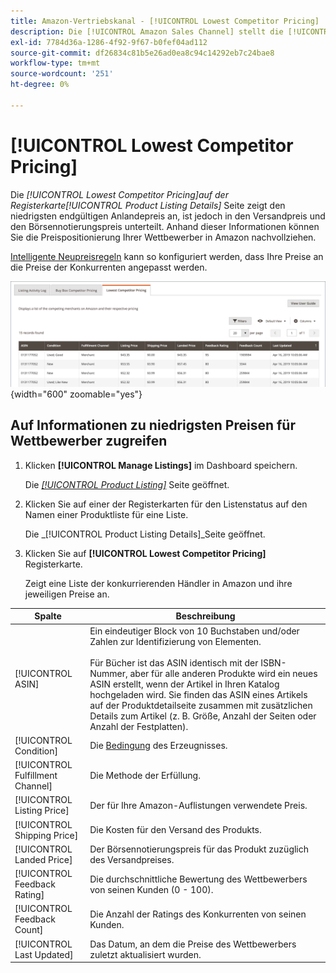 ```yaml
---
title: Amazon-Vertriebskanal - [!UICONTROL Lowest Competitor Pricing]
description: Die [!UICONTROL Amazon Sales Channel] stellt die [!UICONTROL Lowest Competitor Pricing] -Tab, damit Sie die Preispositionierung Ihrer Konkurrenten in Amazon besser verstehen können.
exl-id: 7784d36a-1286-4f92-9f67-b0fef04ad112
source-git-commit: df26834c81b5e26ad0ea8c94c14292eb7c24bae8
workflow-type: tm+mt
source-wordcount: '251'
ht-degree: 0%

---
```


# [!UICONTROL Lowest Competitor Pricing]

Die _[!UICONTROL Lowest Competitor Pricing]_auf der Registerkarte_[!UICONTROL Product Listing Details]_ Seite zeigt den niedrigsten endgültigen Anlandepreis an, ist jedoch in den Versandpreis und den Börsennotierungspreis unterteilt. Anhand dieser Informationen können Sie die Preispositionierung Ihrer Wettbewerber in Amazon nachvollziehen.

[Intelligente Neupreisregeln](./intelligent-repricing-rules.md) kann so konfiguriert werden, dass Ihre Preise an die Preise der Konkurrenten angepasst werden.

![Niedrigste Preise für Wettbewerber](assets/amazon-listing-details-lowest-comp.png){width="600" zoomable="yes"}

## Auf Informationen zu niedrigsten Preisen für Wettbewerber zugreifen

1. Klicken **[!UICONTROL Manage Listings]** im Dashboard speichern.

   Die [_[!UICONTROL Product Listing]_](./managing-product-listings.md) Seite geöffnet.

1. Klicken Sie auf einer der Registerkarten für den Listenstatus auf den Namen einer Produktliste für eine Liste.

   Die _[!UICONTROL Product Listing Details]_Seite geöffnet.

1. Klicken Sie auf **[!UICONTROL Lowest Competitor Pricing]** Registerkarte.

   Zeigt eine Liste der konkurrierenden Händler in Amazon und ihre jeweiligen Preise an.

| Spalte | Beschreibung |
|---|---|
| [!UICONTROL ASIN] | Ein eindeutiger Block von 10 Buchstaben und/oder Zahlen zur Identifizierung von Elementen.<br><br>Für Bücher ist das ASIN identisch mit der ISBN-Nummer, aber für alle anderen Produkte wird ein neues ASIN erstellt, wenn der Artikel in Ihren Katalog hochgeladen wird. Sie finden das ASIN eines Artikels auf der Produktdetailseite zusammen mit zusätzlichen Details zum Artikel (z. B. Größe, Anzahl der Seiten oder Anzahl der Festplatten). |
| [!UICONTROL Condition] | Die [Bedingung](./product-listing-condition.md) des Erzeugnisses. |
| [!UICONTROL Fulfillment Channel] | Die Methode der Erfüllung. |
| [!UICONTROL Listing Price] | Der für Ihre Amazon-Auflistungen verwendete Preis. |
| [!UICONTROL Shipping Price] | Die Kosten für den Versand des Produkts. |
| [!UICONTROL Landed Price] | Der Börsennotierungspreis für das Produkt zuzüglich des Versandpreises. |
| [!UICONTROL Feedback Rating] | Die durchschnittliche Bewertung des Wettbewerbers von seinen Kunden (0 - 100). |
| [!UICONTROL Feedback Count] | Die Anzahl der Ratings des Konkurrenten von seinen Kunden. |
| [!UICONTROL Last Updated] | Das Datum, an dem die Preise des Wettbewerbers zuletzt aktualisiert wurden. |
